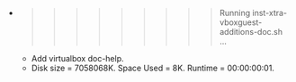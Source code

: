 * >>>>>>>>> Running inst-xtra-vboxguest-additions-doc.sh ...
  * Add virtualbox doc-help.
  * Disk size = 7058068K. Space Used = 8K. Runtime = 00:00:00:01.
